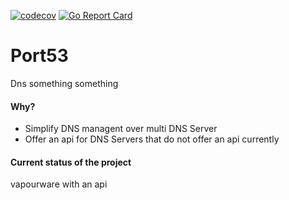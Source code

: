 [![codecov](https://codecov.io/gh/ncode/port53/branch/main/graph/badge.svg?token=S5Z0VTL3VY)](https://codecov.io/gh/ncode/port53)
[![Go Report Card](https://goreportcard.com/badge/github.com/ncode/port53)](https://goreportcard.com/report/github.com/ncode/port53)

# Port53
Dns something something

#### Why?

- Simplify DNS managent over multi DNS Server
- Offer an api for DNS Servers that do not offer an api currently

#### Current status of the project

vapourware with an api
